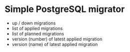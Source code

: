 # Simple PostgreSQL migrator

- up / down migrations
- list of applied migrations
- list of planned migrations
- version (number) of latest applied migration
- version (name) of latest applied migration